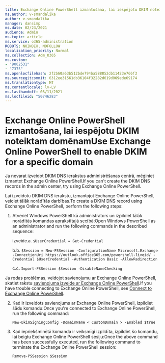 ```yaml
---
title: Exchange Online PowerShell izmantošana, lai iespējotu DKIM noteiktam domēnam
ms.author: v-smandalika
author: v-smandalika
manager: dansimp
ms.date: 02/23/2021
audience: Admin
ms.topic: article
ms.service: o365-administration
ROBOTS: NOINDEX, NOFOLLOW
localization_priority: Normal
ms.collection: Adm_O365
ms.custom:
- "9002531"
- "7375"
ms.openlocfilehash: 2f2b60a63b512bde794ba588852db11423e766f3
ms.sourcegitcommit: 6312ee31561db36104f32282d019d069ede69174
ms.translationtype: MT
ms.contentlocale: lv-LV
ms.lasthandoff: 03/11/2021
ms.locfileid: "50746283"
---
```

# <a name="use-exchange-online-powershell-to-enable-dkim-for-a-specific-domain"></a><span data-ttu-id="f5f22-102">Exchange Online PowerShell izmantošana, lai iespējotu DKIM noteiktam domēnam</span><span class="sxs-lookup"><span data-stu-id="f5f22-102">Use Exchange Online PowerShell to enable DKIM for a specific domain</span></span>

<span data-ttu-id="f5f22-103">Ja nevarat izveidot DKIM DNS ierakstus administrēšanas centrā, mēģiniet izmantot Exchange Online PowerShell.</span><span class="sxs-lookup"><span data-stu-id="f5f22-103">If you can't create the DKIM DNS records in the admin center, try using Exchange Online PowerShell.</span></span> 

<span data-ttu-id="f5f22-104">Lai izveidotu DKIM DNS ierakstu, izmantojot Exchange Online PowerShell, veiciet tālāk norādītās darbības.</span><span class="sxs-lookup"><span data-stu-id="f5f22-104">To create a DKIM DNS record using Exchange Online PowerShell, perform the following steps:</span></span>

1. <span data-ttu-id="f5f22-105">Atveriet Windows PowerShell kā administrators un izpildiet tālāk norādītās komandas aprakstītajā secībā:</span><span class="sxs-lookup"><span data-stu-id="f5f22-105">Open Windows PowerShell as an administrator and run the following commands in the described sequence:</span></span>

    <span data-ttu-id="f5f22-106">izveide.</span><span class="sxs-lookup"><span data-stu-id="f5f22-106">a.</span></span> `$UserCredential = Get-Credential`

    <span data-ttu-id="f5f22-107">b.</span><span class="sxs-lookup"><span data-stu-id="f5f22-107">b.</span></span> `$Session = New-PSSession -ConfigurationName Microsoft.Exchange -ConnectionUri https://outlook.office365.com/powershell-liveid/ -Credential $UserCredential -Authentication Basic -AllowRedirection`

    <span data-ttu-id="f5f22-108">c.</span><span class="sxs-lookup"><span data-stu-id="f5f22-108">c.</span></span> `Import-PSSession $Session -DisableNameChecking`
    
<span data-ttu-id="f5f22-109">Ja rodas problēmas, veidojot savienojumu ar Exchange Online PowerShell, skatiet rakstu [savienojuma izveide ar Exchange Online PowerShell](https://docs.microsoft.com/powershell/exchange/connect-to-exchange-online-powershell).</span><span class="sxs-lookup"><span data-stu-id="f5f22-109">If you have trouble connecting to Exchange Online PowerShell, see [Connect to Exchange Online PowerShell](https://docs.microsoft.com/powershell/exchange/connect-to-exchange-online-powershell).</span></span>

2. <span data-ttu-id="f5f22-110">Kad ir izveidots savienojums ar Exchange Online PowerShell, izpildiet šādu komandu:</span><span class="sxs-lookup"><span data-stu-id="f5f22-110">Once you're connected to Exchange Online PowerShell, run the following command:</span></span>

    `New-DkimSigningConfig -DomainName < CustomDomain > -Enabled $true`

3. <span data-ttu-id="f5f22-111">Kad iepriekšminētā komanda ir veiksmīgi izpildīta, izpildiet šo komandu, lai beigtu Exchange Online PowerShell sesiju:</span><span class="sxs-lookup"><span data-stu-id="f5f22-111">Once the above command has been successfully executed, run the following command to terminate the Exchange Online PowerShell session:</span></span>

    `Remove-PSSession $Session` 



